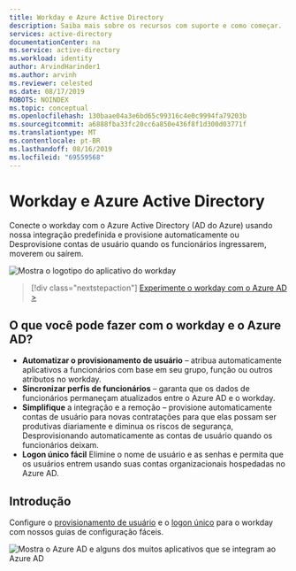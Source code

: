 ```yaml
---
title: Workday e Azure Active Directory
description: Saiba mais sobre os recursos com suporte e como começar.
services: active-directory
documentationCenter: na
ms.service: active-directory
ms.workload: identity
author: ArvindHarinder1
ms.author: arvinh
ms.reviewer: celested
ms.date: 08/17/2019
ROBOTS: NOINDEX
ms.topic: conceptual
ms.openlocfilehash: 130baae04a3e6bd65c99316c4e0c9994fa79203b
ms.sourcegitcommit: a6888fba33fc20cc6a850e436f8f1d300d03771f
ms.translationtype: MT
ms.contentlocale: pt-BR
ms.lasthandoff: 08/16/2019
ms.locfileid: "69559568"
---
```

# <a name="workday-and-azure-active-directory"></a>Workday e Azure Active Directory

Conecte o workday com o Azure Active Directory (AD do Azure) usando nossa integração predefinida e provisione automaticamente ou Desprovisione contas de usuário quando os funcionários ingressarem, moverem ou saírem.

![Mostra o logotipo do aplicativo do workday](./media/workday.png)

> [!div class="nextstepaction"]
> [Experimente o workday com o Azure AD >](https://aka.ms/WorkdayTryItNow)

## <a name="what-can-you-do-with-workday-and-azure-ad"></a>O que você pode fazer com o workday e o Azure AD?

- **Automatizar o provisionamento de usuário** – atribua automaticamente aplicativos a funcionários com base em seu grupo, função ou outros atributos no workday.
- **Sincronizar perfis de funcionários** – garanta que os dados de funcionários permaneçam atualizados entre o Azure AD e o workday.
- **Simplifique** a integração e a remoção – provisione automaticamente contas de usuário para novas contratações para que elas possam ser produtivas diariamente e diminua os riscos de segurança, Desprovisionando automaticamente as contas de usuário quando os funcionários deixam.
- **Logon único fácil** Elimine o nome de usuário e as senhas e permita que os usuários entrem usando suas contas organizacionais hospedadas no Azure AD.

## <a name="get-started"></a>Introdução

Configure o [provisionamento de usuário](https://aka.ms/WorkdayProvisioning) e o [logon único](https://aka.ms/WorkdaySSODoc) para o workday com nossos guias de configuração fáceis.

![Mostra o Azure AD e alguns dos muitos aplicativos que se integram ao Azure AD](./media/azure-ad-app-image.png)
